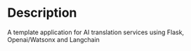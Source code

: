 # Description

A template application for AI translation services using Flask, Openai/Watsonx and Langchain
